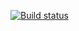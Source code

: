 [![Build status](https://ci.appveyor.com/api/projects/status/2jgui3l70jijnkc6?svg=true)](https://ci.appveyor.com/project/yuann369/aqa-reporting)